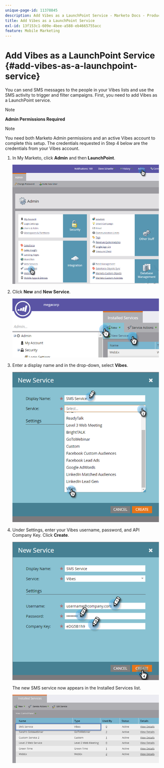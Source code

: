 ```yaml
---
unique-page-id: 11378845
description: Add Vibes as a LaunchPoint Service - Marketo Docs - Product Documentation
title: Add Vibes as a LaunchPoint Service
exl-id: 13f153c1-609e-4bee-a588-eb4665755acc
feature: Mobile Marketing
---
```

# Add Vibes as a LaunchPoint Service {#add-vibes-as-a-launchpoint-service}

You can send SMS messages to the people in your Vibes lists and use the SMS activity to trigger and filter campaigns. First, you need to add Vibes as a LaunchPoint service.

>[!NOTE]
>
>**Admin Permissions Required**

>[!NOTE]
>
>You need both Marketo Admin permissions and an active Vibes account to complete this setup. The credentials requested in Step 4 below are the credentials from your Vibes account.

1. In My Marketo, click **Admin** and then **LaunchPoint**.

   ![](assets/image2016-7-27-9-3a31-3a17.png)

1. Click **New** and **New Service**.

   ![](assets/image2016-7-27-9-3a34-3a25.png)

1. Enter a display name and in the drop-down, select **Vibes**.

   ![](assets/new-service-vibes.png)

1. Under Settings, enter your Vibes username, password, and API Company Key. Click **Create**.

   ![](assets/new-service-vibes-settings-2.png)

   The new SMS service now appears in the Installed Services list.

   ![](assets/image2016-7-27-9-3a45-3a1.png)
